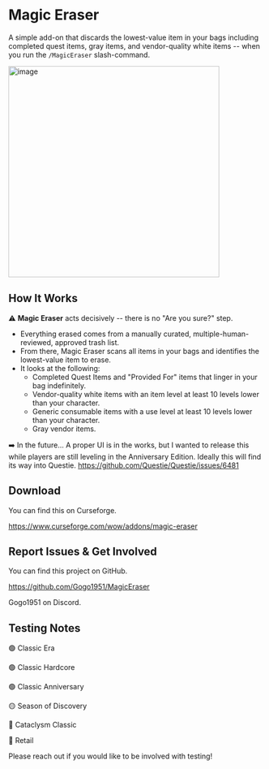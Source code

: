 # Magic Eraser

A simple add-on that discards the lowest-value item in your bags including completed quest items, gray items, and vendor-quality white items -- when you run the `/MagicEraser` slash-command.

<img width="416" alt="image" src="https://github.com/user-attachments/assets/2bd97603-58ce-4c8f-ba5e-2fc39012cceb">

## How It Works

⚠️ **Magic Eraser** acts decisively -- there is no "Are you sure?" step. 

* Everything erased comes from a manually curated, multiple-human-reviewed, approved trash list.
* From there, Magic Eraser scans all items in your bags and identifies the lowest-value item to erase.
* It looks at the following:
  * Completed Quest Items and "Provided For" items that linger in your bag indefinitely.
  * Vendor-quality white items with an item level at least 10 levels lower than your character.
  * Generic consumable items with a use level at least 10 levels lower than your character.
  * Gray vendor items.

➡️ In the future... A proper UI is in the works, but I wanted to release this while players are still leveling in the Anniversary Edition. Ideally this will find its way into Questie. https://github.com/Questie/Questie/issues/6481

## Download

You can find this on Curseforge.

https://www.curseforge.com/wow/addons/magic-eraser

## Report Issues & Get Involved

You can find this project on GitHub.

https://github.com/Gogo1951/MagicEraser

Gogo1951 on Discord.

## Testing Notes

🟢 Classic Era

🟢 Classic Hardcore

🟢 Classic Anniversary

🟡 Season of Discovery

🔴 Cataclysm Classic

🔴 Retail

Please reach out if you would like to be involved with testing!
